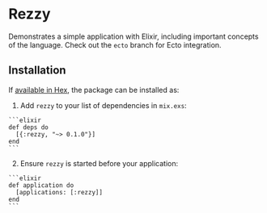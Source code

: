# Rezzy

Demonstrates a simple application with Elixir, including important concepts of the language.
Check out the `ecto` branch for Ecto integration.


## Installation

If [available in Hex](https://hex.pm/docs/publish), the package can be installed as:

  1. Add `rezzy` to your list of dependencies in `mix.exs`:

    ```elixir
    def deps do
      [{:rezzy, "~> 0.1.0"}]
    end
    ```

  2. Ensure `rezzy` is started before your application:

    ```elixir
    def application do
      [applications: [:rezzy]]
    end
    ```

